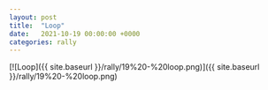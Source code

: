 ```yaml
---
layout: post
title:  "Loop"
date:   2021-10-19 00:00:00 +0000
categories: rally
---
```


[![Loop]({{ site.baseurl }}/rally/19%20-%20loop.png)]({{ site.baseurl }}/rally/19%20-%20loop.png)

